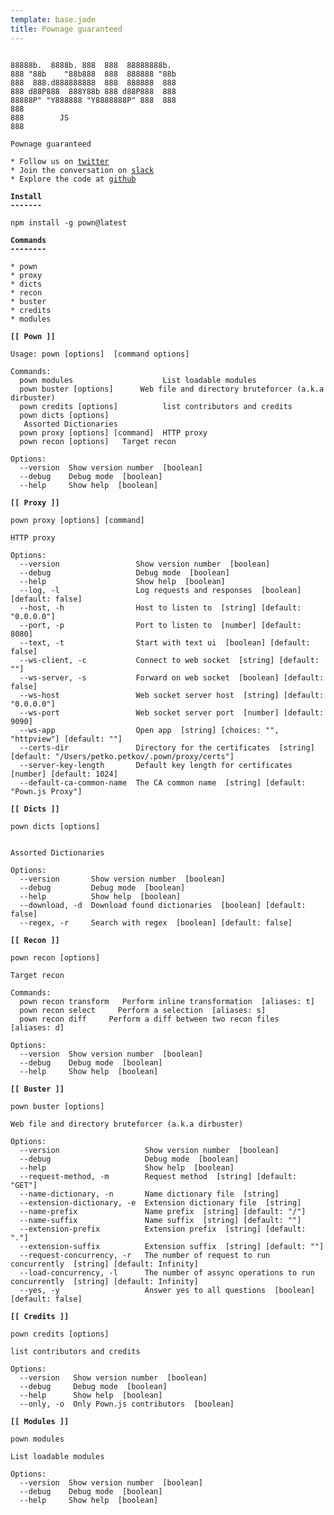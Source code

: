 ```yaml
---
template: base.jade
title: Pownage guaranteed
---
```


<pre><code>
88888b.  8888b. 888  888  88888888b.  
888 "88b    "88b888  888  888888 "88b 
888  888.d888888888  888  888888  888 
888 d88P888  888Y88b 888 d88P888  888 
88888P" "Y888888 "Y8888888P" 888  888 
888                                   
888        JS                         
888  

Pownage guaranteed

* Follow us on <a href="https://twitter.com/pownjs" target="_blank">twitter</a>
* Join the conversation on <a href="https://join.slack.com/t/pownjs/shared_invite/enQtNTA0NTA0Njk4OTk2LWU0ZGRhNDlhOGZhMWZkZjg5NmU4NzI1YWNmZGQzOWYxOWE5OWIzODgwODczZjAyYzA3YzdjZGIzZjliNmNhMDI" target="_blank">slack</a>
* Explore the code at <a href="https://github.com/pownjs/" target="_blank">github</a>

<strong>Install</strong>
<strong>-------</strong>

npm install -g pown@latest

<strong>Commands</strong>
<strong>--------</strong>

* pown
* proxy
* dicts
* recon
* buster
* credits
* modules

<strong>[[ Pown ]]</strong>

Usage: pown [options] <command> [command options]

Commands:
  pown modules                    List loadable modules
  pown buster [options] <url>     Web file and directory bruteforcer (a.k.a dirbuster)
  pown credits [options]          list contributors and credits
  pown dicts [options] <search>   Assorted Dictionaries
  pown proxy [options] [command]  HTTP proxy
  pown recon [options] <command>  Target recon

Options:
  --version  Show version number  [boolean]
  --debug    Debug mode  [boolean]
  --help     Show help  [boolean]

<strong>[[ Proxy ]]</strong>

pown proxy [options] [command]

HTTP proxy

Options:
  --version                 Show version number  [boolean]
  --debug                   Debug mode  [boolean]
  --help                    Show help  [boolean]
  --log, -l                 Log requests and responses  [boolean] [default: false]
  --host, -h                Host to listen to  [string] [default: "0.0.0.0"]
  --port, -p                Port to listen to  [number] [default: 8080]
  --text, -t                Start with text ui  [boolean] [default: false]
  --ws-client, -c           Connect to web socket  [string] [default: ""]
  --ws-server, -s           Forward on web socket  [boolean] [default: false]
  --ws-host                 Web socket server host  [string] [default: "0.0.0.0"]
  --ws-port                 Web socket server port  [number] [default: 9090]
  --ws-app                  Open app  [string] [choices: "", "httpview"] [default: ""]
  --certs-dir               Directory for the certificates  [string] [default: "/Users/petko.petkov/.pown/proxy/certs"]
  --server-key-length       Default key length for certificates  [number] [default: 1024]
  --default-ca-common-name  The CA common name  [string] [default: "Pown.js Proxy"]

<strong>[[ Dicts ]]</strong>

pown dicts [options] <search>

Assorted Dictionaries

Options:
  --version       Show version number  [boolean]
  --debug         Debug mode  [boolean]
  --help          Show help  [boolean]
  --download, -d  Download found dictionaries  [boolean] [default: false]
  --regex, -r     Search with regex  [boolean] [default: false]

<strong>[[ Recon ]]</strong>

pown recon [options] <command>

Target recon

Commands:
  pown recon transform <transform>  Perform inline transformation  [aliases: t]
  pown recon select <expression>    Perform a selection  [aliases: s]
  pown recon diff <fileA> <fileB>   Perform a diff between two recon files  [aliases: d]

Options:
  --version  Show version number  [boolean]
  --debug    Debug mode  [boolean]
  --help     Show help  [boolean]

<strong>[[ Buster ]]</strong>

pown buster [options] <url>

Web file and directory bruteforcer (a.k.a dirbuster)

Options:
  --version                   Show version number  [boolean]
  --debug                     Debug mode  [boolean]
  --help                      Show help  [boolean]
  --request-method, -m        Request method  [string] [default: "GET"]
  --name-dictionary, -n       Name dictionary file  [string]
  --extension-dictionary, -e  Extension dictionary file  [string]
  --name-prefix               Name prefix  [string] [default: "/"]
  --name-suffix               Name suffix  [string] [default: ""]
  --extension-prefix          Extension prefix  [string] [default: "."]
  --extension-suffix          Extension suffix  [string] [default: ""]
  --request-concurrency, -r   The number of request to run concurrently  [string] [default: Infinity]
  --load-concurrency, -l      The number of assync operations to run concurrently  [string] [default: Infinity]
  --yes, -y                   Answer yes to all questions  [boolean] [default: false]

<strong>[[ Credits ]]</strong>

pown credits [options]

list contributors and credits

Options:
  --version   Show version number  [boolean]
  --debug     Debug mode  [boolean]
  --help      Show help  [boolean]
  --only, -o  Only Pown.js contributors  [boolean]

<strong>[[ Modules ]]</strong>

pown modules

List loadable modules

Options:
  --version  Show version number  [boolean]
  --debug    Debug mode  [boolean]
  --help     Show help  [boolean]
</code></pre>
